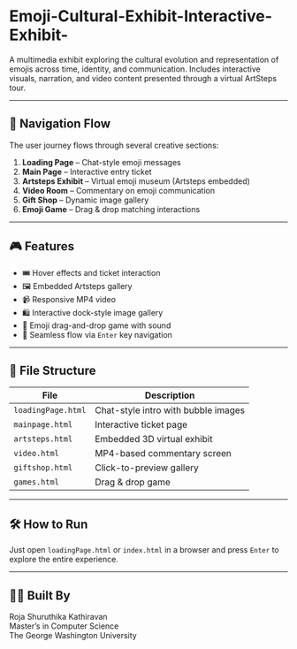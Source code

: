# Emoji-Cultural-Exhibit-Interactive-Exhibit-
A multimedia exhibit exploring the cultural evolution and representation of emojis across time, identity, and communication. Includes interactive visuals, narration, and video content presented through a virtual ArtSteps tour.

---

## 🔄 Navigation Flow

The user journey flows through several creative sections:

1. **Loading Page** – Chat-style emoji messages
2. **Main Page** – Interactive entry ticket
3. **Artsteps Exhibit** – Virtual emoji museum (Artsteps embedded)
4. **Video Room** – Commentary on emoji communication
5. **Gift Shop** – Dynamic image gallery
6. **Emoji Game** – Drag & drop matching interactions

---

## 🎮 Features

- 🎟️ Hover effects and ticket interaction
- 🖼️ Embedded Artsteps gallery
- 📹 Responsive MP4 video
- 🛍️ Interactive dock-style image gallery
- 🧩 Emoji drag-and-drop game with sound
- 🔁 Seamless flow via `Enter` key navigation

---

## 📁 File Structure

| File                | Description                           |
|---------------------|---------------------------------------|
| `loadingPage.html`  | Chat-style intro with bubble images   |
| `mainpage.html`     | Interactive ticket page               |
| `artsteps.html`     | Embedded 3D virtual exhibit           |
| `video.html`        | MP4-based commentary screen           |
| `giftshop.html`     | Click-to-preview gallery              |
| `games.html`        | Drag & drop game                      |

---

## 🛠️ How to Run

Just open `loadingPage.html` or `index.html` in a browser and press `Enter` to explore the entire experience.

---

## 👩‍💻 Built By

Roja Shuruthika Kathiravan  
Master’s in Computer Science  
The George Washington University
